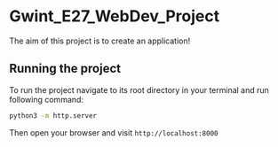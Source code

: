 # Gwint_E27_WebDev_Project
The aim of this project is to create an application!

## Running the project

To run the project navigate to its root directory in your terminal and run following command:

```bash
python3 -m http.server
```

Then open your browser and visit `http://localhost:8000`